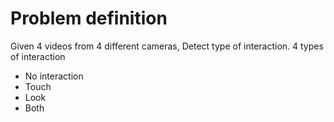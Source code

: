 # Problem definition
Given 4 videos from 4 different cameras, Detect type of interaction.
4 types of interaction
- No interaction
- Touch
- Look
- Both
